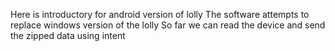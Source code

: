Here is introductory for android version of lolly 
The software attempts to replace windows version of the lolly
So far we can read the device and send the zipped data using intent

